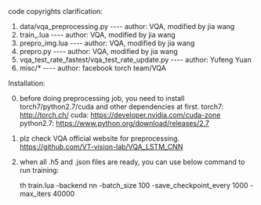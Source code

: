 code copyrights clarification:

1.	data/vqa_preprocessing.py 			---- author: VQA, modified by jia wang
2.	train_.lua 		 			---- author: VQA, modified by jia wang
3.	prepro_img.lua 					---- author: VQA, modified by jia wang
4.	prepro.py					---- author: VQA, modified by jia wang
5.	vqa_test_rate_fastest/vqa_test_rate_update.py	---- author: Yufeng Yuan
6.	misc/*						---- author: facebook torch team/VQA



Installation:

0. before doing preprocessing job, you need to install torch7/python2.7/cuda and other dependencies at first.
	torch7: 	http://torch.ch/
	cuda:		https://developer.nvidia.com/cuda-zone
	python2.7:	https://www.python.org/download/releases/2.7

1. plz check VQA official website for preprocessing.
	https://github.com/VT-vision-lab/VQA_LSTM_CNN
	
2. when all .h5 and .json files are ready, you can use below command to run training:

	th train.lua -backend nn -batch_size 100 -save_checkpoint_every 1000  -max_iters 40000
